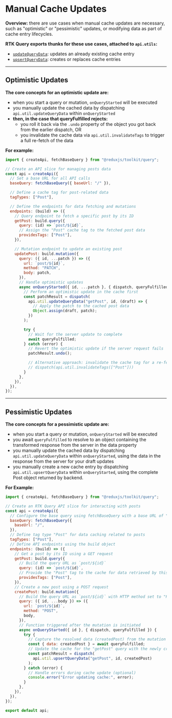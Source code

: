 # Manual Cache Updates

**Overview:**
there are use cases when manual cache updates are necessary, such as "optimistic" or "pessimistic" updates, or modifying data as part of cache entry lifecycles.

**RTK Query exports thunks for these use cases, attached to `api.utils`:**

- [`updateQueryData`](../1-RTK%20Query%20API/createApi.md): updates an already existing cache entry
- [`upsertQueryData`](../1-RTK%20Query%20API/createApi.md): creates or replaces cache entries

---

## Optimistic Updates

**The core concepts for an optimistic update are:**

- when you start a query or mutation, `onQueryStarted` will be executed
- you manually update the cached data by dispatching `api.util.updateQueryData` within `onQueryStarted`
- **then, in the case that queryFulfilled rejects:**
  - you roll it back via the `.undo` property of the object you got back from the earlier dispatch, OR
  - you invalidate the cache data via `api.util.invalidateTags` to trigger a full re-fetch of the data

**For example:**

```js
import { createApi, fetchBaseQuery } from "@reduxjs/toolkit/query";

// Create an API slice for managing posts data
const api = createApi({
  // Set a base URL for all API calls
  baseQuery: fetchBaseQuery({ baseUrl: "/" }),

  // Define a cache tag for post-related data
  tagTypes: ["Post"],

  // Define the endpoints for data fetching and mutations
  endpoints: (build) => ({
    // Query endpoint to fetch a specific post by its ID
    getPost: build.query({
      query: (id) => `post/${id}`,
      // Assign the "Post" cache tag to the fetched post data
      providesTags: ["Post"],
    }),

    // Mutation endpoint to update an existing post
    updatePost: build.mutation({
      query: ({ id, ...patch }) => ({
        url: `post/${id}`,
        method: "PATCH",
        body: patch,
      }),
      // Handle optimistic updates
      async onQueryStarted({ id, ...patch }, { dispatch, queryFulfilled }) {
        // Perform an optimistic update in the cache first
        const patchResult = dispatch(
          api.util.updateQueryData("getPost", id, (draft) => {
            // Apply the patch to the cached post data
            Object.assign(draft, patch);
          })
        );

        try {
          // Wait for the server update to complete
          await queryFulfilled;
        } catch (error) {
          // Revert the optimistic update if the server request fails
          patchResult.undo();

          // Alternative approach: invalidate the cache tag for a re-fetch
          // dispatch(api.util.invalidateTags(["Post"]))
        }
      },
    }),
  }),
});
```

---

## Pessimistic Updates

**The core concepts for a pessimistic update are:**

- when you start a query or mutation, `onQueryStarted` will be executed
- you await `queryFulfilled` to resolve to an object containing the transformed response from the server in the data property
- you manually update the cached data by dispatching `api.util.updateQueryData` within `onQueryStarted`, using the data in the response from the server for your draft updates
- you manually create a new cache entry by dispatching `api.util.upsertQueryData` within `onQueryStarted`, using the complete Post object returned by backend.

**For Example:**

```js
import { createApi, fetchBaseQuery } from "@reduxjs/toolkit/query";

// Create an RTK Query API slice for interacting with posts
const api = createApi({
  // Configure the base query using fetchBaseQuery with a base URL of "/"
  baseQuery: fetchBaseQuery({
    baseUrl: "/",
  }),
  // Define tag type "Post" for data caching related to posts
  tagTypes: ["Post"],
  // Define API endpoints using the build object
  endpoints: (build) => ({
    // Get a post by its ID using a GET request
    getPost: build.query({
      // Build the query URL as `post/${id}`
      query: (id) => `post/${id}`,
      // Provide the "Post" tag to the cache for data retrieved by this query
      providesTags: ["Post"],
    }),
    // Create a new post using a POST request
    createPost: build.mutation({
      // Build the query URL as `post/${id}` with HTTP method set to "POST"
      query: ({ id, ...body }) => ({
        url: `post/${id}`,
        method: "POST",
        body,
      }),
      // Function triggered after the mutation is initiated
      async onQueryStarted({ id }, { dispatch, queryFulfilled }) {
        try {
          // Capture the resolved data (createdPost) from the mutation
          const { data: createdPost } = await queryFulfilled;
          // Update the cache for the "getPost" query with the newly created post
          const patchResult = dispatch(
            api.util.upsertQueryData("getPost", id, createdPost)
          );
        } catch (error) {
          // Handle errors during cache update (optional)
          console.error("Error updating cache:", error);
        }
      },
    }),
  }),
});

export default api;
```
